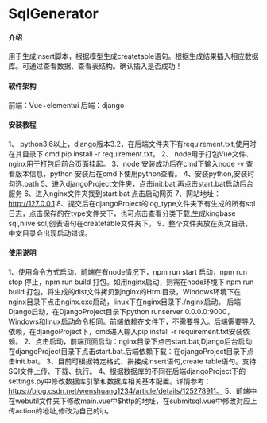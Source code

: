 # SqlGenerator

#### 介绍
用于生成insert脚本，根据模型生成createtable语句。根据生成结果插入相应数据库。可通过查看数据、查看表结构。确认插入是否成功！

#### 软件架构
前端：Vue+elementui
后端：django

#### 安装教程

1、 python3.6以上，django版本3.2，在后端文件夹下有requirement.txt,使用时在其目录下 cmd pip install -r requirement.txt。
2、 node用于打包Vue文件、nginx用于打包后前台页面挂起。
3、node 安装成功后在cmd下输入node -v 查看版本信息，python 安装后在cmd下使用python查看。
4、安装python,安装时勾选.path
5、进入djangoProject文件夹，点击init.bat,再点击start.bat启动后台服务
6、进入nginx文件夹找到start.bat 点击启动网页
7、网站地址：http://127.0.0.1
8、提交后在djangoProject的log_type文件夹下有生成的所有sql日志，点击保存的在type文件夹下，也可点击查看分类下载,生成kingbase sql,hlive sql,创表语句在createtable文件夹下。
9、整个文件夹放在英文目录，中文目录会出现启动错误。



#### 使用说明
1、使用命令方式启动，前端在有node情况下，npm run start 启动，npm run stop 停止，npm run build 打包。如用nginx启动，则需在node环境下 npm run build 打包，将生成的dist文件拷贝到nginx的Html目录，Windows环境下在nginx目录下点击nginx.exe启动，linux下在nginx目录下./nginx启动。
后端Django启动，在DjangoProject目录下python runserver 0.0.0.0:9000，Windows和linux启动命令相同。前端依赖在文件下，不需要导入。后端需要导入依赖，在djangoProject下，cmd进入输入pip install -r requirement.txt安装依赖。
2、点击启动，前端页面启动：nginx目录下点击start.bat,Django后台启动:在djangoProject目录下点击start.bat.后端依赖下载：在djangoProject目录下点击init.bat。
3、目前可根据特定格式，拼接成insert语句,create table语句。支持SQl文件上传、下载、执行。
4、根据数据库的不同在后端djangoProject下的settings.py中修改数据库引擎和数据库相关基本配置。详情参考：https://blog.csdn.net/wenshuang1234/article/details/125278911。
5、前端中在webutil文件夹下修改main.vue中$http的地址，在submitsql.vue中修改对应上传action的地址,修改为自己的ip。
